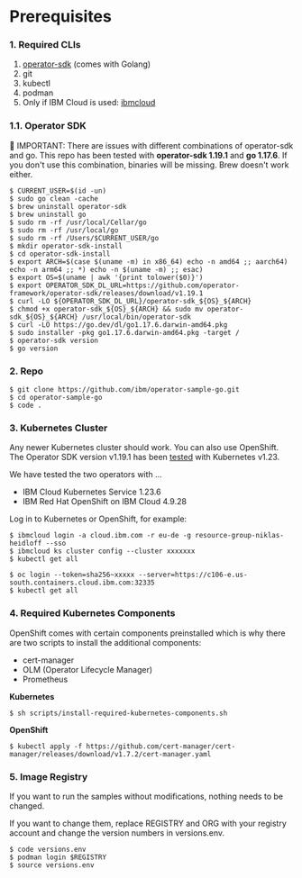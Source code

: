 # Prerequisites

### 1. Required CLIs

1. [operator-sdk](https://sdk.operatorframework.io/docs/installation/) (comes with Golang)
2. git
3. kubectl
4. podman
5. Only if IBM Cloud is used: [ibmcloud](https://cloud.ibm.com/docs/cli?topic=cli-install-ibmcloud-cli)

### 1.1. Operator SDK

🔴 IMPORTANT: There are issues with different combinations of operator-sdk and go. This repo has been tested with **operator-sdk 1.19.1** and **go 1.17.6**. If you don't use this combination, binaries will be missing. Brew doesn't work either.

```
$ CURRENT_USER=$(id -un)
$ sudo go clean -cache
$ brew uninstall operator-sdk
$ brew uninstall go
$ sudo rm -rf /usr/local/Cellar/go
$ sudo rm -rf /usr/local/go
$ sudo rm -rf /Users/$CURRENT_USER/go
$ mkdir operator-sdk-install
$ cd operator-sdk-install
$ export ARCH=$(case $(uname -m) in x86_64) echo -n amd64 ;; aarch64) echo -n arm64 ;; *) echo -n $(uname -m) ;; esac)
$ export OS=$(uname | awk '{print tolower($0)}')
$ export OPERATOR_SDK_DL_URL=https://github.com/operator-framework/operator-sdk/releases/download/v1.19.1
$ curl -LO ${OPERATOR_SDK_DL_URL}/operator-sdk_${OS}_${ARCH}
$ chmod +x operator-sdk_${OS}_${ARCH} && sudo mv operator-sdk_${OS}_${ARCH} /usr/local/bin/operator-sdk
$ curl -LO https://go.dev/dl/go1.17.6.darwin-amd64.pkg
$ sudo installer -pkg go1.17.6.darwin-amd64.pkg -target /
$ operator-sdk version
$ go version
```

### 2. Repo

```
$ git clone https://github.com/ibm/operator-sample-go.git
$ cd operator-sample-go
$ code .
```

### 3. Kubernetes Cluster

Any newer Kubernetes cluster should work. You can also use OpenShift. The Operator SDK version v1.19.1 has been [tested](https://github.com/kubernetes/client-go#versioning) with Kubernetes v1.23. 

We have tested the two operators with ...

* IBM Cloud Kubernetes Service 1.23.6
* IBM Red Hat OpenShift on IBM Cloud 4.9.28

Log in to Kubernetes or OpenShift, for example:

```
$ ibmcloud login -a cloud.ibm.com -r eu-de -g resource-group-niklas-heidloff --sso
$ ibmcloud ks cluster config --cluster xxxxxxx
$ kubectl get all
```

```
$ oc login --token=sha256~xxxxx --server=https://c106-e.us-south.containers.cloud.ibm.com:32335
$ kubectl get all
```

### 4. Required Kubernetes Components

OpenShift comes with certain components preinstalled which is why there are two scripts to install the additional components:

* cert-manager
* OLM (Operator Lifecycle Manager)
* Prometheus

**Kubernetes**

```
$ sh scripts/install-required-kubernetes-components.sh
```

**OpenShift**

```
$ kubectl apply -f https://github.com/cert-manager/cert-manager/releases/download/v1.7.2/cert-manager.yaml
```

### 5. Image Registry

If you want to run the samples without modifications, nothing needs to be changed.

If you want to change them, replace REGISTRY and ORG with your registry account and change the version numbers in versions.env. 

```
$ code versions.env
$ podman login $REGISTRY
$ source versions.env
```
